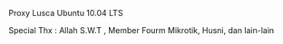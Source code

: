 Proxy Lusca Ubuntu 10.04 LTS

Special Thx : Allah S.W.T , Member Fourm Mikrotik, Husni, dan lain-lain